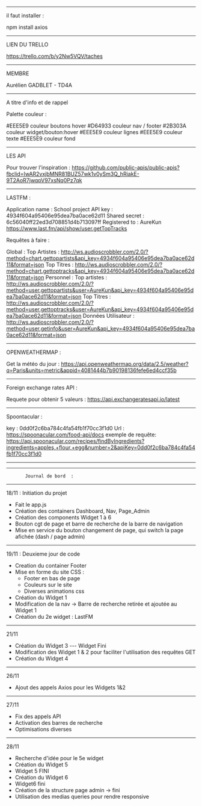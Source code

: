 ___________________
il faut installer :


npm install axios

___________________
 LIEN DU TRELLO 


https://trello.com/b/y2Nw5VQV/taches

___________________
 MEMBRE

Aurélien GADBLET - TD4A

______________________________________
A titre d'info et de rappel

Palette couleur :


  #EEE5E9 couleur boutons hover
  #D64933 couleur nav / footer 
  #2B303A couleur widget/bouton:hover
  #EEE5E9 couleur lignes
  #EEE5E9 couleur texte
  #EEE5E9 couleur fond

___________________
 LES API


Pour trouver l'inspiration : https://github.com/public-apis/public-apis?fbclid=IwAR2vxjbMNR81BUZ57wk1v0ySm3Q_hRiakE-9T2AoR7jwqpV97xsNq0Pz7qk
_______________________________________________________________________

LASTFM :

Application name : 	School project
API key :	        4934f604a95406e95dea7ba0ace62d11
Shared secret : 	6c56040ff22ed3d708851d4b713097ff
Registered to :	    AureKun
https://www.last.fm/api/show/user.getTopTracks

Requêtes à faire :

Global :
Top Artistes : http://ws.audioscrobbler.com/2.0/?method=chart.gettopartists&api_key=4934f604a95406e95dea7ba0ace62d11&format=json
Top Titres : http://ws.audioscrobbler.com/2.0/?method=chart.gettoptracks&api_key=4934f604a95406e95dea7ba0ace62d11&format=json
Personnel :
Top artistes : http://ws.audioscrobbler.com/2.0/?method=user.gettopartists&user=AureKun&api_key=4934f604a95406e95dea7ba0ace62d11&format=json
Top Titres : http://ws.audioscrobbler.com/2.0/?method=user.gettoptracks&user=AureKun&api_key=4934f604a95406e95dea7ba0ace62d11&format=json
Données Utilisateur : http://ws.audioscrobbler.com/2.0/?method=user.getinfo&user=AureKun&api_key=4934f604a95406e95dea7ba0ace62d11&format=json

_______________________________________________________________________

OPENWEATHERMAP :

Get la météo du jour : https://api.openweathermap.org/data/2.5/weather?q=Paris&units=metric&appid=4081444b7b90198136fefe6ed4ccf35b


_______________________________________________________________________

Foreign exchange rates API  :

Requete pour obtenir 5 valeurs : https://api.exchangeratesapi.io/latest


_______________________________________________________________________

Spoontacular :

key : 0dd0f2c6ba784c4fa54fb1f70cc3f1d0
Url : https://spoonacular.com/food-api/docs 
exemple de requête:
https://api.spoonacular.com/recipes/findByIngredients?ingredients=apples,+flour,+egg&number=2&apiKey=0dd0f2c6ba784c4fa54fb1f70cc3f1d0
_______________________________________________________________________



____________________________________
                                   
           Journal de bord  :      
____________________________________


18/11 : Initiation du projet


- Fait le app.js
- Création des containers Dashboard, Nav, Page_Admin
- Création des components Widget 1 à 6
- Bouton cgt de page et barre de recherche de la barre de navigation
- Mise en service du bouton changement de page, qui switch la page afichée (dash / page admin)

____________________________________
 19/11 : Deuxieme jour de code 


- Creation du container Footer
- Mise en forme du site CSS :
    - Footer en bas de page
    - Couleurs sur le site
    - Diverses animations css
- Création du Widget 1
- Modification de la nav -> Barre de recherche retirée et ajoutée au Widget 1
- Création du 2e widget : LastFM

____________________________________
21/11

- Création du Widget 3 --- Widget Fini
- Modification des Widget 1 & 2 pour faciliter l'utilisation des requêtes GET
- Création du Widget 4

____________________________________
 26/11


- Ajout des appels Axios pour les Widgets 1&2
____________________________________
 27/11 


- Fix des appels API
- Activation des barres de recherche
- Optimisations diverses

____________________________________
 28/11


- Recherche d'idée pour le 5e widget
- Création du Widget 5
- Widget 5 FINI
- Création du Widget 6
- Widget6 fini
- Création de la structure page admin -> fini
- Utilisation des medias queries pour rendre responsive
